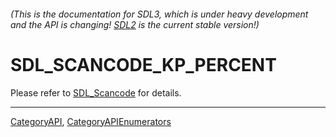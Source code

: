 ###### (This is the documentation for SDL3, which is under heavy development and the API is changing! [SDL2](https://wiki.libsdl.org/SDL2/) is the current stable version!)
# SDL_SCANCODE_KP_PERCENT

Please refer to [SDL_Scancode](SDL_Scancode) for details.

----
[CategoryAPI](CategoryAPI), [CategoryAPIEnumerators](CategoryAPIEnumerators)

